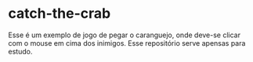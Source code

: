 # catch-the-crab
Esse é um exemplo de jogo de pegar o caranguejo, onde deve-se clicar com o mouse em cima dos inimigos. Esse repositório serve apensas para estudo.
